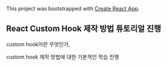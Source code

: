 This project was bootstrapped with [Create React App](https://github.com/facebook/create-react-app).

## React Custom Hook 제작 방법 튜토리얼 진행

custom hook이란 무엇인가, 

custom hook 제작 방법에 대한 기본적인 학습 진행
